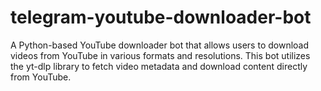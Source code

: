# telegram-youtube-downloader-bot
A Python-based YouTube downloader bot that allows users to download videos from YouTube in various formats and resolutions. This bot utilizes the yt-dlp library to fetch video metadata and download content directly from YouTube.
